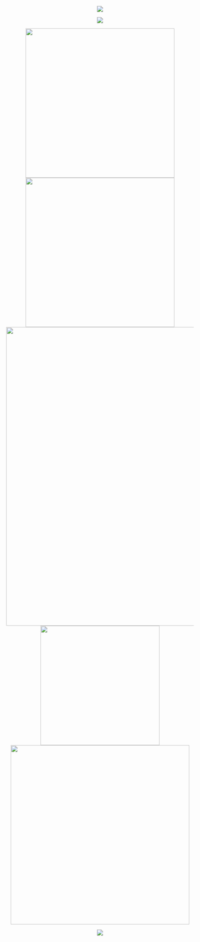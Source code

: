 <!-- https://github.com/kyechan99/capsule-render -->
<p align="center">
<img src="https://capsule-render.vercel.app/api?type=waving&color=timeGradient&height=200&&section=header&text=Hello%20World!&fontSize=60&fontAlign=50&fontAlignY=25&desc=I'm%20ComradeXY%20👋&descAlign=50&descSize=30&descAlignY=55&animation=twinkling" />
</p>

<!-- https://github.com/DenverCoder1/readme-typing-svg -->
<p align="center">
<img src="https://readme-typing-svg.demolab.com?font=Orbitron&size=25&pause=1000&center=true&vCenter=true&random=false&width=600&lines=Welcome+to+my+GitHub+profile+page!;May there+be+no+more+bugs+in+the+world." />
</p>

<p align="center">
<!-- https://github.com/anuraghazra/github-readme-stats -->
<img align="center" width="400" src="https://github-readme-stats.vercel.app/api?username=comradexy&theme=transparent&show_icons=true&rank_icon=percentile&hide_border=true&show=reviews&hide_title=true&hide=contribs" />
<!-- https://github.com/DenverCoder1/github-readme-streak-stats -->
<img align="center" width="400" src="https://streak-stats.demolab.com?user=comradexy&theme=transparent&date_format=%5BY.%5Dn.j&hide_border=true" />
<br/>
<!-- https://github.com/Ashutosh00710/github-readme-activity-graph -->
<img width="800" src="https://github-readme-activity-graph.vercel.app/graph?username=comradexy&theme=github-compact&hide_border=true&area=true&custom_title=Contribution%20Graph" />
<br/>
<!-- https://github.com/anuraghazra/github-readme-stats -->
<img align="center" width="320" src="https://github-readme-stats.vercel.app/api/top-langs/?username=comradexy&theme=transparent&hide_border=true&layout=donut&langs_count=8" />
<!-- https://github.com/anuraghazra/github-readme-stats -->
<img align="center" width="480" src="https://github-readme-stats.vercel.app/api/wakatime?username=comradexy&theme=transparent&hide_border=true&layout=compact" />
<br/>
</p>

<!-- https://github.com/kyechan99/capsule-render -->
<p align="center">
<img src="https://capsule-render.vercel.app/api?type=waving&color=timeGradient&height=200&&section=footer&text=THE%20END&fontSize=60&fontAlign=50&fontAlignY=80&desc=✨Hope%20your%20program%20is%20bug-free!✨&descAlign=50&descSize=30&descAlignY=50&animation=twinkling" />
</p>


